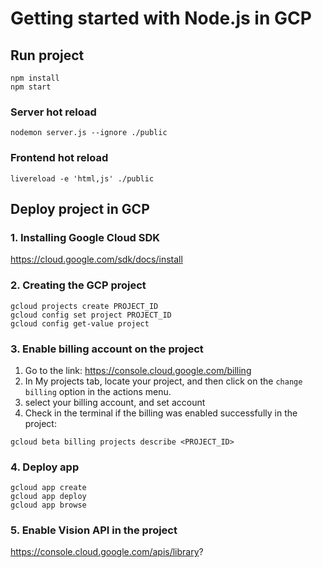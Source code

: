 # Getting started with Node.js in GCP

## Run project

```terminal
npm install
npm start
```

### Server hot reload

```terminal
nodemon server.js --ignore ./public
```

### Frontend hot reload

```terminal
livereload -e 'html,js' ./public
```

## Deploy project in GCP

### 1. Installing Google Cloud SDK

https://cloud.google.com/sdk/docs/install

### 2. Creating the GCP project

```terminal
gcloud projects create PROJECT_ID
gcloud config set project PROJECT_ID
gcloud config get-value project
```

### 3. Enable billing account on the project

1. Go to the link: https://console.cloud.google.com/billing
2. In My projects tab, locate your project, and then click on the
   `change billing` option in the actions menu.
3. select your billing account, and set account
4. Check in the terminal if the billing was enabled successfully in the project:

```
gcloud beta billing projects describe <PROJECT_ID>
```

### 4. Deploy app

```terminal
gcloud app create
gcloud app deploy
gcloud app browse
```

### 5. Enable Vision API in the project

https://console.cloud.google.com/apis/library?
